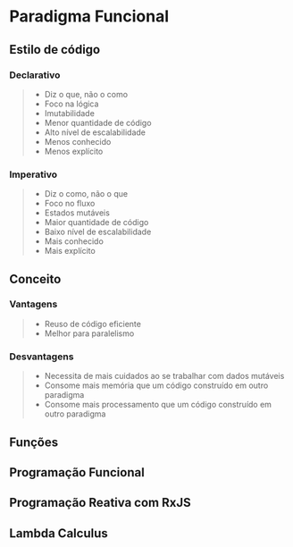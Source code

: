 # Paradigma Funcional

## Estilo de código

### Declarativo

> - Diz o que, não o como
> - Foco na lógica
> - Imutabilidade
> - Menor quantidade de código
> - Alto nível de escalabilidade
> - Menos conhecido
> - Menos explícito

### Imperativo

> - Diz o como, não o que
> - Foco no fluxo
> - Estados mutáveis
> - Maior quantidade de código
> - Baixo nível de escalabilidade
> - Mais conhecido
> - Mais explícito

## Conceito

### Vantagens

> - Reuso de código eficiente
> - Melhor para paralelismo

### Desvantagens

> - Necessita de mais cuidados ao se trabalhar com dados mutáveis
> - Consome mais memória que um código construído em outro paradigma
> - Consome mais processamento que um código construído em outro paradigma

## Funções

## Programação Funcional

## Programação Reativa com RxJS

## Lambda Calculus
